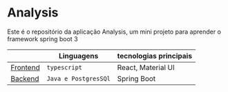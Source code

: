 # Analysis
Este é o repositório da aplicação Analysis, um mini projeto para aprender o framework spring boot 3



| | Linguagens | tecnologias principais |
|----------|----------|----------|
| [Frontend](./frontend)   | `typescript`   | React, Material UI   |
| [Backend](./backend)   | `Java e PostgresSQl`   | Spring Boot   |
